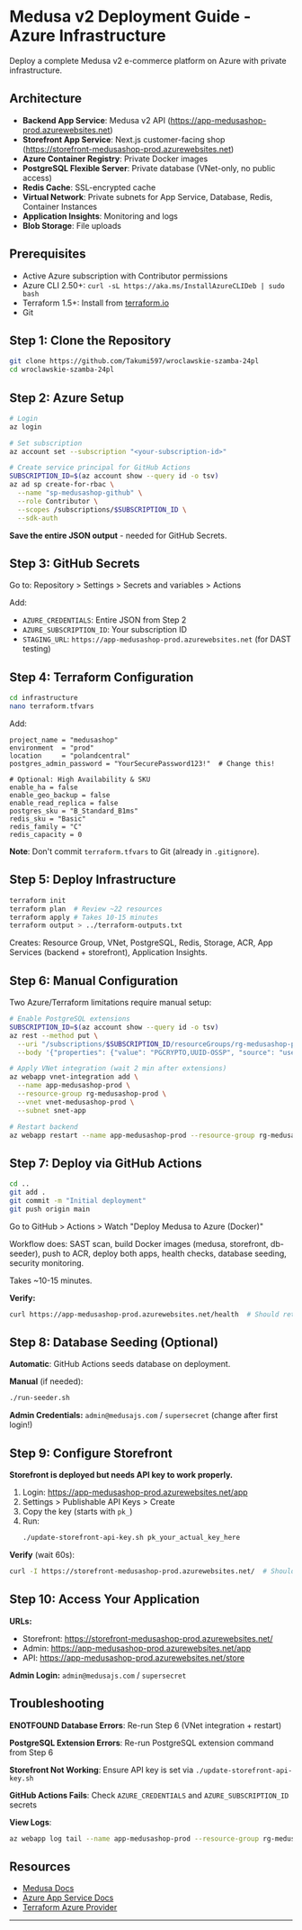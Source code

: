# Medusa v2 Deployment Guide - Azure Infrastructure

Deploy a complete Medusa v2 e-commerce platform on Azure with private infrastructure.

## Architecture

- **Backend App Service**: Medusa v2 API (https://app-medusashop-prod.azurewebsites.net)
- **Storefront App Service**: Next.js customer-facing shop (https://storefront-medusashop-prod.azurewebsites.net)
- **Azure Container Registry**: Private Docker images
- **PostgreSQL Flexible Server**: Private database (VNet-only, no public access)
- **Redis Cache**: SSL-encrypted cache
- **Virtual Network**: Private subnets for App Service, Database, Redis, Container Instances
- **Application Insights**: Monitoring and logs
- **Blob Storage**: File uploads

## Prerequisites

- Active Azure subscription with Contributor permissions
- Azure CLI 2.50+: `curl -sL https://aka.ms/InstallAzureCLIDeb | sudo bash`
- Terraform 1.5+: Install from [terraform.io](https://terraform.io)
- Git

## Step 1: Clone the Repository

```bash
git clone https://github.com/Takumi597/wroclawskie-szamba-24pl
cd wroclawskie-szamba-24pl
```

## Step 2: Azure Setup

```bash
# Login
az login

# Set subscription
az account set --subscription "<your-subscription-id>"

# Create service principal for GitHub Actions
SUBSCRIPTION_ID=$(az account show --query id -o tsv)
az ad sp create-for-rbac \
  --name "sp-medusashop-github" \
  --role Contributor \
  --scopes /subscriptions/$SUBSCRIPTION_ID \
  --sdk-auth
```

**Save the entire JSON output** - needed for GitHub Secrets.

## Step 3: GitHub Secrets

Go to: Repository > Settings > Secrets and variables > Actions

Add:
- `AZURE_CREDENTIALS`: Entire JSON from Step 2
- `AZURE_SUBSCRIPTION_ID`: Your subscription ID
- `STAGING_URL`: `https://app-medusashop-prod.azurewebsites.net` (for DAST testing)

## Step 4: Terraform Configuration

```bash
cd infrastructure
nano terraform.tfvars
```

Add:
```hcl
project_name = "medusashop"
environment  = "prod"
location     = "polandcentral"
postgres_admin_password = "YourSecurePassword123!"  # Change this!

# Optional: High Availability & SKU
enable_ha = false
enable_geo_backup = false
enable_read_replica = false
postgres_sku = "B_Standard_B1ms"
redis_sku = "Basic"
redis_family = "C"
redis_capacity = 0
```

**Note**: Don't commit `terraform.tfvars` to Git (already in `.gitignore`).

## Step 5: Deploy Infrastructure

```bash
terraform init
terraform plan  # Review ~22 resources
terraform apply # Takes 10-15 minutes
terraform output > ../terraform-outputs.txt
```

Creates: Resource Group, VNet, PostgreSQL, Redis, Storage, ACR, App Services (backend + storefront), Application Insights.

## Step 6: Manual Configuration

Two Azure/Terraform limitations require manual setup:

```bash
# Enable PostgreSQL extensions
SUBSCRIPTION_ID=$(az account show --query id -o tsv)
az rest --method put \
  --uri "/subscriptions/$SUBSCRIPTION_ID/resourceGroups/rg-medusashop-prod/providers/Microsoft.DBforPostgreSQL/flexibleServers/psql-medusashop-prod/configurations/azure.extensions?api-version=2022-12-01" \
  --body '{"properties": {"value": "PGCRYPTO,UUID-OSSP", "source": "user-override"}}'

# Apply VNet integration (wait 2 min after extensions)
az webapp vnet-integration add \
  --name app-medusashop-prod \
  --resource-group rg-medusashop-prod \
  --vnet vnet-medusashop-prod \
  --subnet snet-app

# Restart backend
az webapp restart --name app-medusashop-prod --resource-group rg-medusashop-prod
```

## Step 7: Deploy via GitHub Actions

```bash
cd ..
git add .
git commit -m "Initial deployment"
git push origin main
```

Go to GitHub > Actions > Watch "Deploy Medusa to Azure (Docker)"

Workflow does: SAST scan, build Docker images (medusa, storefront, db-seeder), push to ACR, deploy both apps, health checks, database seeding, security monitoring.

Takes ~10-15 minutes.

**Verify:**
```bash
curl https://app-medusashop-prod.azurewebsites.net/health  # Should return: OK
```

## Step 8: Database Seeding (Optional)

**Automatic**: GitHub Actions seeds database on deployment.

**Manual** (if needed):
```bash
./run-seeder.sh
```

**Admin Credentials:** `admin@medusajs.com` / `supersecret` (change after first login!)

## Step 9: Configure Storefront

**Storefront is deployed but needs API key to work properly.**

1. Login: https://app-medusashop-prod.azurewebsites.net/app
2. Settings > Publishable API Keys > Create
3. Copy the key (starts with `pk_`)
4. Run:
   ```bash
   ./update-storefront-api-key.sh pk_your_actual_key_here
   ```

**Verify** (wait 60s):
```bash
curl -I https://storefront-medusashop-prod.azurewebsites.net/  # Should return 200 OK
```

## Step 10: Access Your Application

**URLs:**
- Storefront: https://storefront-medusashop-prod.azurewebsites.net/
- Admin: https://app-medusashop-prod.azurewebsites.net/app
- API: https://app-medusashop-prod.azurewebsites.net/store

**Admin Login:** `admin@medusajs.com` / `supersecret`

## Troubleshooting

**ENOTFOUND Database Errors**: Re-run Step 6 (VNet integration + restart)

**PostgreSQL Extension Errors**: Re-run PostgreSQL extension command from Step 6

**Storefront Not Working**: Ensure API key is set via `./update-storefront-api-key.sh`

**GitHub Actions Fails**: Check `AZURE_CREDENTIALS` and `AZURE_SUBSCRIPTION_ID` secrets

**View Logs**:
```bash
az webapp log tail --name app-medusashop-prod --resource-group rg-medusashop-prod
```

## Resources

- [Medusa Docs](https://docs.medusajs.com/)
- [Azure App Service Docs](https://docs.microsoft.com/en-us/azure/app-service/)
- [Terraform Azure Provider](https://registry.terraform.io/providers/hashicorp/azurerm/latest/docs)

---
